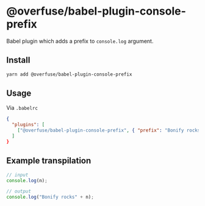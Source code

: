 # @overfuse/babel-plugin-console-prefix

Babel plugin which adds a prefix to `console.log` argument.

## Install 

```sh
yarn add @overfuse/babel-plugin-console-prefix
```

## Usage

Via `.babelrc`

```json
{
  "plugins": [
    ["@overfuse/babel-plugin-console-prefix", { "prefix": "Bonify rocks" }
  ]
}
```


## Example transpilation

```js
// input
console.log(n);

// output
console.log("Bonify rocks" + n);
```